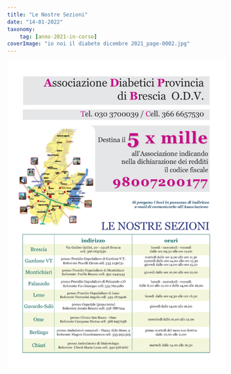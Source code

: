 ```yaml
---
title: "Le Nostre Sezioni"
date: "14-01-2022"
taxonomy: 
    tag: [anno-2021-in-corso]
coverImage: "io noi il diabete dicembre 2021_page-0002.jpg"
---
```


![](images/io%20noi%20il%20diabete%20dicembre%202021_page-0002.jpg)